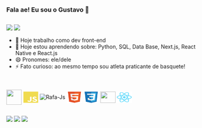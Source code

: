 ### Fala ae! Eu sou o Gustavo 👋

##

<div>
  <img height = "180em" src= "https://github-readme-stats.vercel.app/api?username=bongiovanii&show_icons=true&theme=dracula" />
  <img height = "180em" src= "https://github-readme-stats.vercel.app/api/top-langs/?username=bongiovanii&layout=compact&langs_count=16&theme=dracula"/>
</div>

- 🔭 Hoje trabalho como dev front-end
- 🌱 Hoje estou aprendendo sobre: Python, SQL, Data Base, Next.js, React Native e React.js
- 😄 Pronomes: ele/dele
- ⚡ Fato curioso: ao mesmo tempo sou atleta praticante de basquete!

##

<div style="display: inline_block"><br>
  <img align="center" height="40" width="40" src="https://cdn.jsdelivr.net/gh/devicons/devicon/icons/csharp/csharp-original.svg" />
  <img align="center" alt="Rafa-Js" height="30" width="40" src="https://raw.githubusercontent.com/devicons/devicon/master/icons/javascript/javascript-plain.svg">
  <img align="center" alt="Rafa-Js" height="30" width="40" src="https://cdn.jsdelivr.net/gh/devicons/devicon@v2.15.1/devicon.min.css">
  <img align="center" alt="Rafa-HTML" height="30" width="40" src="https://raw.githubusercontent.com/devicons/devicon/master/icons/html5/html5-original.svg">
  <img align="center" alt="Rafa-CSS" height="30" width="40" src="https://raw.githubusercontent.com/devicons/devicon/master/icons/css3/css3-original.svg">
  <img align="center" height="30" width="40" src="https://cdn.jsdelivr.net/gh/devicons/devicon/icons/tailwindcss/tailwindcss-plain.svg" />
  <img align="center" alt="Rafa-React" height="30" width="40" src="https://raw.githubusercontent.com/devicons/devicon/master/icons/react/react-original.svg">
 
</div>

##

<div> 
 
  <a href="https://instagram.com/_bonjovas" target="_blank"><img src="https://img.shields.io/badge/-Instagram-%23E4405F?style=for-the-badge&logo=instagram&logoColor=white" target="_blank"></a>
  <a href = "mailto:guhhfive@outlook.com"><img src="https://img.shields.io/badge/-Gmail-%23333?style=for-the-badge&logo=gmail&logoColor=white" target="_blank"></a>
  <a href="https://www.llinkedin.com/in/gustavo-bongiovani-a57175269" target="_blank"><img src="https://img.shields.io/badge/-LinkedIn-%230077B5?style=for-the-badge&logo=linkedin&logoColor=white" target="_blank"></a> 
  
</div>
